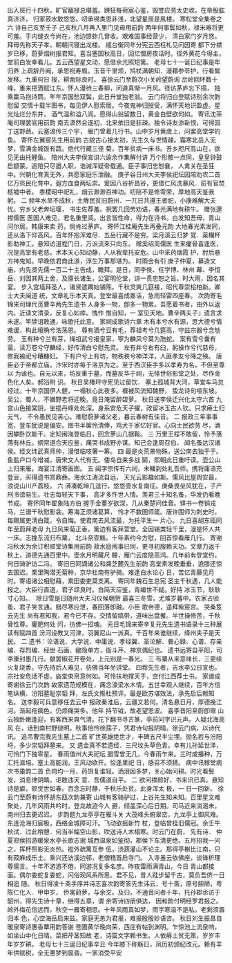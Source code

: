 <!-- { "loadSidebar": true } -->
出入班行十四秋，旷官竆禄总堪羞。踈狂每荷宸心鉴，毁誉应劳太史收。在帝股肱真济济，
归家菽水敢悠悠。叨承锡类恩非浅，北望星辰是鳯楼。
寒松堂全集卷之六
诗自己亥至壬子
己亥秋八月再入里门见母用前韵
两年何事鬓如秋，禄米难将更可羞。手内缝衣今尚在，池边馈蚱几曾收。艰难国事经营少，
清白家门岁月悠。拜母先称天子孝，朝朝问寝出龙楼。
戚台衡同年分宪云西枉札见问因寄
都下分襟岁已移，蔚萝烟树报君知。喜当塞国秋高日，回忆僧房夜话时。径外黄花今得主，
堂前白发幸看儿。五云西望星文动，愿借余光照短篱。
老母七十一诞日纪事是年归养
上疏辞丹阙，承恩祝寿眉。玉音千里烦，鸠杖满朝知．漫藉参苓护，行看鬓发移。九重何日
报，耕凿际良时。
喜徐云门至蔚次小关岭望蔚询
岔岭回环数十峰，重来把酒赋江东。怀人漫待三春柳，问道真惭一月风。径访茅庐忘下榻，
独乘羸马抱诗筒。年年京国愁双鬓，此日升堂独老翁。
云门将归白登赋诗别余次韵慰留
交情十载半图书，每见伊人慰索居。今夜鬼神归授受，满怀天地识盈虚。星光灿烂分东井，
酒气温和溢八闾。愿得山翁留数日，黄金白壁欲何如。
寄讯沈茶庵司理罢官用前韵
南去潇然合遂初，北来依旧是狂疎。独令诗友添新恨，可得园丁送野蔬。云塞浪传三个宇，
雁门曾着几行书。山中岁月黄虞上，问罢高堂学钓鱼。
寄怀左翼宸先生用前韵
古貌古心接太初，先生久与世情疎。霜寒北岳人无梦，雪满金城饭有蔬。绝代行藏三径
菊，百年贫病一床书。吾乡咫尺高山在，欲见无由托鲤鱼。
陪州大夫李侯宣讲六谕余作集解付讲
万个形骸一点同，皇皇钟鼓启颛蒙。追陪只尽遒人职，诰诫浑疑帝载通。臣子事归忠恕襄，
人禽关在圣狂中。兴朝化育真无外，共愿家庭乐泄融。
庚子谷日州大夫李侯祀坛因陪劝农二首
亿万烝民化育中，遐方血食两坛崇。爰因八谷祈昌谷，更借仁风洗暴风．前有官焚柩墟中者。
黍稷昭中祀礼，烟云渺渺百神功。叨陪不是修雩荣，厚地高天鉴我躬。
二
频年水旱不成秋，土瘠民贫旧蔚州．一兀日共遵王者祀，小康难解大夫忧。穷乡父老奔坛堰，
书生佐荐羞。祝罢几回劳劝语，春光满地有耕牛。
赠张邃襟儒医
医国人难见，君名重里闾。出言皆性命，得力在诗书。白发知吾母，青山问尔居。韩康来卖
药，倘肯过茅庐。
寄怀江桂庵先生再叠元韵
大地春光素发同，还从洛下仰高风，百年怀抱浑难尽．五岳行藏不是穷。梁月溪云归梦
覚．薬欗杯影助神工。悬知访道程门日，万派流来只向东。
赠奚绍周儒医
生来癯骨喜逢医，况是高堂有老慈。术本天心知动静，人从我辈托安危。山中采药烟霞
护，肘后悬方神鬼知。早晚依君商此道，浮生万事那堪为。
时雨会有引
庚子仲夏，募造文庙，内先贤先儒一百二十主告成，瞻拜。是日，同李侯、任学博、林州
幕、李恒岳、刘因其两上舍，及廪长诸生，公宴明伦堂，讲一贯忠恕之旨。时大雨，因名其宴。
步入宫墙拜圣人，诸贤遣躅始铺陈。千秋灵爽几筵接，昭代尊崇桧柏新。卿士大夫闽道
统，文章礼乐本天真。登堂最喜成嘉话，急雨轻雷四座春。
次韵寄毛锦来司理代觅曹辛两先生遗书
人身多一物，卽多一物累。吾愿着书者，由外以返内。近读文清录，反复心如瘁。愧怍
惟自知，一
室见天地。曹辛两夫子』遗言求未遂。竿牍诅敢通，咏歌托此意。
家祠成歌诗六章
木有本兮水有源，思大德兮情难谖，构此榱桷兮浩荡恩。
尊有酒兮豆有毛，荐祖考兮几筵高，守兹宗器兮念劬劳。
玉有种兮兰有芽，绳祖武兮报皇家，寕为麟凤兮莫为虺蛇。
案有雪兮囊有萤，读万卷兮守麟经，好传清白兮慰先灵。
左有井兮右有臼，躬操作兮代慈母，修我褕祀兮糟糠妇。
下有户兮上有坊，物秩秩兮神洋洋，人匪孝友兮降之殃。
唐臣必于帝都立庙，汴宋时亦每于洛京为之。至于西汉臣手多以孝寿为名，不但至尊以
为谧也。自元以来，坊反重于墓，而墓反华于祠，无怪世俗影堂之处，尽作金色化人矣。郝浴附
识。
秋日吴椿坪守宪见过留饮．
塞上孤城背大河，草堂车马忽经过。十年京国伊人健，一榻秋心此夜多。襥被风流知魏野，
蛰龙诗句喧东坡。吴公，蜀人，不嫌野老将迎晚，竟日淹留醉碧萝。
秋日送李侯迁兴化太守六首
九宫山色接棠阴，坐挹丹峰处处深。身系安危天子擢，政留冰玉古人钦。只求瘠土归元气，
不令愚民见苦心。难慰蔚萝诸父老，暮云春树有佳音。
二
报政三年事事宽，登车犹说是偏安。图书半箧怜清俸，鸡犬千家忆好官。心向士民欲劳
尽，酒因攀卧饮能干。定知闽海登临日，回念萝山几据鞍。
三
万里王程不敢留，怜予落落有林丘。纲常道合天应鉴，痛哭书成野亦谋。知己会逢周召伯，
闻名蚤达汉诸侯。经文纬武真师帅，漫借临吱箸一筹。
四
最是炎荒景物殊，送公南去独于于。鱼盐户口今增减，唐宋文人代有无。倭岛自来多战
鬬，熙朝此日重吁谟。壶公山上归来雁，海宴江清寄画图。
五
闽字宗传有六祠，未轓到处礼吾师。携将庸语充登豆，买得遗书赏鼎彝。海水江涛流自远，
天光云影趣如斯。儒风比屋舆安最，浪说山川产荔枝。
六
漭凑乾坤几送行，悠悠壶水复南征。庚桑畏垒风犹在，子产刑书谤易生。壮志每轻天下事，
高才多忤世人情。羡君三十知名蚤，华发仍看晚节成。
寄怀同年翟象陆方伯
握手金薹岁欲深，几从秦楚问佳音。铎书一卷销戎马，兰谱千秋慰影衾。筹海正须诸葛算，
怜才不数圉师箴。唐许围师为刺史时，每赐属吏清白箴，令自悔。使君南去风流最，为托平生一
片心。
九日喜胡东瓯同年至蔚拜老母
九日风来菊正香，篱边有客拜萱堂。全因锡类轻千里，漫是怀人共一床。志挽东流归布粟，
北斗奈壶觞。十年素约今方慰，回首惊看雁几行。
寄谢冯秋水为余订积顺堂诗集用前韵
菽水庭闱事已同，更寻初服赖天功。文章力返千秋上，道德先通百里中。壶水月明藏尺
鲤，雁门云度隐高鸿。几年前有登堂约，何日骑驴访二冯。
寄旧日同谪诸公和龚芝麓先生前韵
高堂素发晚垂垂，遶膝还惊去国迟。栗里陶潜无菊种，京华杜南有驴骑。难逢白水论心
日，苦忆青藤见月时。寄语诸公相慰藉，乘田委吏莫支离。
寄同年魏石生总宪
圣主千秋遇，几人能报之。大臣行直道，君子颂良时。白简天应鉴，青编世不疑。好持
冰玉节，耿耿寸心知。．
除日雪是日随州大夫习仪候朝贺
最喜三冬雪，尤难岁暮中。农家占验蚤，君子笑言通。腊尽寒应泄，春回落卽融。小臣
歌帝德，遥拜紫宸宫。
哭桑笈云先生
尚有君知我，君今已不存。交情留缟带，道味出盘餐。半世操修苦，千秋骨性尊。癯肥何处
问，彷佛一招魂。
元日毛锦来寄辛复元先生遗书语录十三种展读有赋四首
汾河设教又河津，羽翼尼山一派真。千百年来谁继续，绛州夫子是天民。
二
遗书：论语说、大学说、中庸说、孝经翼、圣论解、飬心録、心谱、存亲编、存烈编、经世
石画、敝隐单方，衙斗芹、神京偶纪也。
遗书远寄自平阳，司李重封墨几行。献罢椒花开卷处，上元别是一春光。
三
布粟从来意味长．三更续火复烧香。守先待后人难见，彷佛当年坐讲堂。
四荐先生者，吉水李公日宣也。
宗社安危话不虚，庙堂束帛意何如。可怜扶地撑天手，空付江西荐士书。
家谱成寄谢徐云门次韵
故家遗范规模在，痛念濠梁水木情。五世幸观人继续，百年方信笔纵横．汾阳墓耻崇韬
拜，左氏文惭杜预评。最是欧苏堪效法，承先启后赖知名。
送李毅可兵意移任去云中
报政秦淮后，云疆又若何。清名悬日月，厚德挽江河。渐起疮痍色，仍烦痛哭多。他年
持节钺，故老望恩波。
喜李晋阳至蔚卽赠
山云独卧嫩逢迎，有客西来爽气清。花下翻书寻古篆，亭前问字识元声。人疑北海高风
在，话到南村野烧明。秋事倍怜徐孺子，凭君诗句报阴晴。徐云门病，以诗代讯。
追吊曹完我先生墓上二首
旷世英雄绝世才，丰碑五尺半尘埋。勋名若与汾阳埒，多少崇韬拜墓来。
又
遗金真不若遗经．三尺坟头草色青。幸有儿孙延世泽，可怜门下独零星。
春雨值州大夫祀坛
腊雪曾无几，今春雨乍来。三时成播种，万汇托滋培。塞土高能润，王风动欲开。恰逢里祀
日，感召不须猜。
病中讯稼堂病次书巢韵二首
负疴均一月，药饵复谁轻。洒泪因多梦，关心始问耕。时光看鬓发，消息律阴睛。讵敢违天
意．吾儒道自平。
二
欲问襟颜好，书来讯已真。悬知诗是癖，顿觉世如春。百念忘时静，千秋乐处贫。此身浑太
极，一
日一回新。
徐云门至蔚有诗怀胡东瓯次韵兼寄
山城有客骑驴过，上谷先生知未知。百里星文难聚处，几年风雨共吟时。登龙故迹今人
避，倾盖深心后日期。司马近来消渴未，南州归去更迟迟。
步韵题九龙亭亭在雁斗关
大茂峰头俯翠峦，九龙亭上御风难。东连沧海归宸极，西络金城障可汗。飞动欲摇新竹
杖，登临曾挂旧儒冠。余壬午秋试．过此稍憩．何当半幅空山影，吹送诗人木榻寒。时云门在蔚，
先有诗．
仲夏郑侯招游暖泉水亭长歌志谢
城西温泉如鉴彻，郡侯下车清更绝。五月招我一问之，挥杯照影无炎热。褴外疏篱互参
伍，浇蔬灌山不论主。那得亭榭比江南，只有菽麻成乐土。乘兴还访溪边邨，老僧稽首启寺门。
入寺虽云依佛座，谈锋析理尊儒言。十年不游游不倦，同游况复多名彦。昨夜雷雨满青山，今日
青山都接面。偶尔委蛇复委蛇，闪俗观风系所思。君不见，昔人跬步留千古，莫负吾侪一日相追
随。
秋日得凌十斋手序并诗志喜次韵寄答先生讳云，号十斋，原号胆陋，粤陈仁化人．甲申岁，
侨寓葑萝，与余交。及归，不通音问者十年，托孙郡丞访于韶州，得先生诗十章，继得五章，谓
余寄诗四册俱达，
因和韵付明经罗君报之。
岭外梅花信远而，秋空一雁寄相思。十年风雨真如梦，雨字寒温不是私。老剩须眉归本
色，心空海岳启来兹。家庭无恙为君报，难报殷殷妙语咨。
秋日刘生振昌自暖泉寄诗惠香蕈用韵答谢
苍圃黄华晚向荣，西庄有帖到渊明。乍惊池上流泉响，如坐山中化日晴。菜把芹茎知故
老，诗篇文字赖书生。人依瘠土贫无策，岁岁丰年岁岁耕。
老母七十三诞日纪事辛丑
今年膝下称觞日，凤历初颁纪改元。赖有丰年供赋税，全无悪梦到晨昏。一家消受平安
